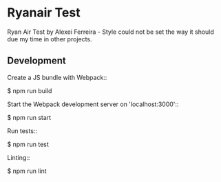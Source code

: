 # Ryanair Test
  Ryan Air Test by Alexei Ferreira - Style could not be set the way it should due my time in other projects.

## Development

Create a JS bundle with Webpack::

  $ npm run build

Start the Webpack development server on 'localhost:3000'::

  $ npm run start

Run tests::

  $ npm run test

Linting::

  $ npm run lint
